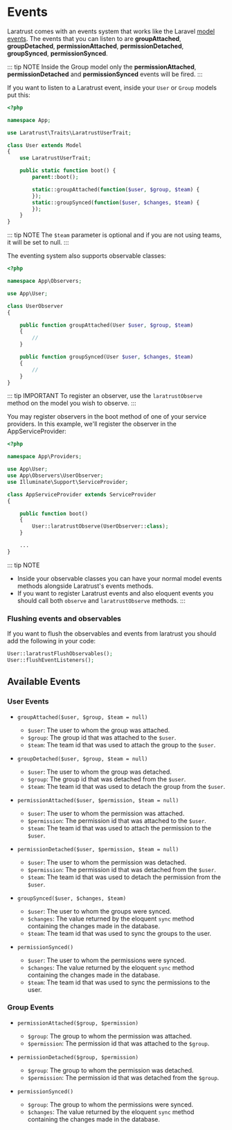 # Events

Laratrust comes with an events system that works like the Laravel [model events](https://laravel.com/docs/eloquent#events). The events that you can listen to are **groupAttached**, **groupDetached**, **permissionAttached**, **permissionDetached**, **groupSynced**, **permissionSynced**.

::: tip NOTE
Inside the Group model only the **permissionAttached**, **permissionDetached** and **permissionSynced** events will be fired.
:::

If you want to listen to a Laratrust event, inside your `User` or `Group` models put this:

```php
<?php

namespace App;

use Laratrust\Traits\LaratrustUserTrait;

class User extends Model
{
    use LaratrustUserTrait;

    public static function boot() {
        parent::boot();

        static::groupAttached(function($user, $group, $team) {
        });
        static::groupSynced(function($user, $changes, $team) {
        });
    }
}
```

::: tip NOTE
The `$team` parameter is optional and if you are not using teams, it will be set to null.
:::

The eventing system also supports observable classes:

```php
<?php

namespace App\Observers;

use App\User;

class UserObserver
{

    public function groupAttached(User $user, $group, $team)
    {
        //
    }

    public function groupSynced(User $user, $changes, $team)
    {
        //
    }
}
```

::: tip IMPORTANT
To register an observer, use the `laratrustObserve` method on the model you wish to observe.
:::

You may register observers in the boot method of one of your service providers. In this example, we'll register the observer in the AppServiceProvider:

```php
<?php

namespace App\Providers;

use App\User;
use App\Observers\UserObserver;
use Illuminate\Support\ServiceProvider;

class AppServiceProvider extends ServiceProvider
{

    public function boot()
    {
        User::laratrustObserve(UserObserver::class);
    }

    ...
}
```

::: tip NOTE
- Inside your observable classes you can have your normal model events methods alongside Laratrust's events methods.
- If you want to register Laratrust events and also eloquent events you should call both `observe` and `laratrustObserve` methods.
:::

### Flushing events and observables

If you want to flush the observables and events from laratrust you should add the following in your code:

```php
User::laratrustFlushObservables();
User::flushEventListeners();
```

## Available Events


### User Events

- `groupAttached($user, $group, $team = null)`
    - `$user`: The user to whom the group was attached.
    - `$group`: The group id that was attached to the `$user`.
    - `$team`: The team id that was used to attach the group to the `$user`.

- `groupDetached($user, $group, $team = null)`
    - `$user`: The user to whom the group was detached.
    - `$group`: The group id that was detached from the `$user`.
    - `$team`: The team id that was used to detach the group from the `$user`.

- `permissionAttached($user, $permission, $team = null)`
    - `$user`: The user to whom the permission was attached.
    - `$permission`: The permission id that was attached to the `$user`.
    - `$team`: The team id that was used to attach the permission to the `$user`.

- `permissionDetached($user, $permission, $team = null)`
    - `$user`: The user to whom the permission was detached.
    - `$permission`: The permission id that was detached from the `$user`.
    - `$team`: The team id that was used to detach the permission from the `$user`.

- `groupSynced($user, $changes, $team)`
    - `$user`: The user to whom the groups were synced.
    - `$changes`: The value returned by the eloquent `sync` method containing the changes made in the database.
    - `$team`: The team id that was used to sync the groups to the user.

- `permissionSynced()`
    - `$user`: The user to whom the permissions were synced.
    - `$changes`: The value returned by the eloquent `sync` method containing the changes made in the database.
    - `$team`: The team id that was used to sync the permissions to the user.

### Group Events

- `permissionAttached($group, $permission)`
    - `$group`: The group to whom the permission was attached.
    - `$permission`: The permission id that was attached to the `$group`.

- `permissionDetached($group, $permission)`
    - `$group`: The group to whom the permission was detached.
    - `$permission`: The permission id that was detached from the `$group`.

- `permissionSynced()`
    - `$group`: The group to whom the permissions were synced.
    - `$changes`: The value returned by the eloquent `sync` method containing the changes made in the database.

